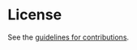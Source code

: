 # License

See the
[guidelines for contributions](https://github.com/opencrypto/draft-pala-ssh3/blob/main/CONTRIBUTING.md).
